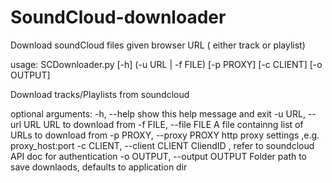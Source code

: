 # SoundCloud-downloader
Download soundCloud files given browser URL ( either track or playlist) 


usage: SCDownloader.py [-h] (-u URL | -f FILE) [-p PROXY] [-c CLIENT]
                       [-o OUTPUT]

Download tracks/Playlists from soundcloud

optional arguments:
  -h, --help            show this help message and exit
  -u URL, --url URL     URL to download from
  -f FILE, --file FILE  A file containng list of URLs to download from
  -p PROXY, --proxy PROXY
                        http proxy settings ,e.g. proxy_host:port
  -c CLIENT, --client CLIENT
                        CliendID , refer to soundcloud API doc for
                        authentication
  -o OUTPUT, --output OUTPUT
                        Folder path to save downlaods, defaults to application
                        dir
